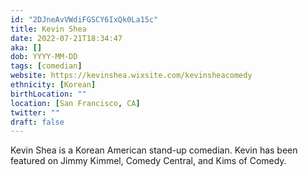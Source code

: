 ```yaml
---
id: "2DJneAvVWdiFGSCY6IxQk0La15c"
title: Kevin Shea
date: 2022-07-21T18:34:47
aka: []
dob: YYYY-MM-DD
tags: [comedian]
website: https://kevinshea.wixsite.com/kevinsheacomedy
ethnicity: [Korean]
birthLocation: ""
location: [San Francisco, CA]
twitter: ""
draft: false
---
```


Kevin Shea is a Korean American stand-up comedian. Kevin has been featured on
Jimmy Kimmel, Comedy Central, and Kims of Comedy.
